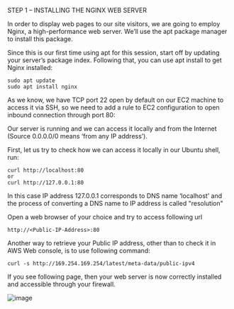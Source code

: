 STEP 1 – INSTALLING THE NGINX WEB SERVER

In order to display web pages to our site visitors, we are going to employ Nginx, a high-performance web server. We’ll use the apt 
package manager to install this package.

Since this is our first time using apt for this session, start off by updating your server’s package index. Following that, you can use apt install to get Nginx installed:

```
sudo apt update
sudo apt install nginx
```

As we know, we have TCP port 22 open by default on our EC2 machine to access it via SSH, so we need to add a rule to EC2 
configuration to open inbound connection through port 80:



Our server is running and we can access it locally and from the Internet (Source 0.0.0.0/0 means ‘from any IP address’).

First, let us try to check how we can access it locally in our Ubuntu shell, run:

```
curl http://localhost:80
or
curl http://127.0.0.1:80
```
In this case IP address 127.0.0.1 corresponds to DNS name ‘localhost’ and the process of converting a DNS name to IP address is called "resolution"

Open a web browser of your choice and try to access following url


```
http://<Public-IP-Address>:80
```

Another way to retrieve your Public IP address, other than to check it in AWS Web console, is to use following command:

```
curl -s http://169.254.169.254/latest/meta-data/public-ipv4
```

If you see following page, then your web server is now correctly installed and accessible through your firewall.


![image](https://github.com/Durgathulluru/LEMP-SETUP_project2/assets/142125732/d80691e0-b252-48ba-9ae1-87a337e243c9)
